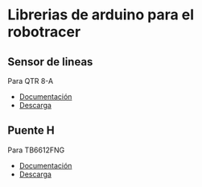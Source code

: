 # Librerias de arduino para el robotracer

## Sensor de lineas
Para QTR 8-A
* [Documentación](https://pololu.github.io/qtr-sensors-arduino/)
* [Descarga](https://github.com/pololu/qtr-sensors-arduino/archive/4.0.0.zip)

## Puente H
Para TB6612FNG
* [Documentación](https://github.com/sparkfun/SparkFun_TB6612FNG_Arduino_Library/blob/master/README.md)
* [Descarga](https://github.com/sparkfun/SparkFun_TB6612FNG_Arduino_Library/archive/master.zip)
